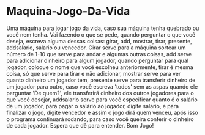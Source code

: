 # Maquina-Jogo-Da-Vida
Uma máquina para jogar jogo da vida, caso sua máquina tenha quebrado ou você nem tenha. Vai fazendo o que se pede, quando perguntar o que você deseja, escreva alguma dessas coisas: girar, add, mostrar, tirar, presente, addsalario, salario ou vencedor. Girar serve para a máquina sortear um número de 1-10 que serve para andar e algumas outras coisas, add serve para adicionar dinheiro para algum jogador, quando perguntar para qual jogador, coloque o nome que você escolheu anteriormente, tirar é mesma coisa, só que serve para tirar e não adicionar, mostrar serve para ver quanto dinheiro um jogador tem, presente serve para transferir dinheiro de um jogador para outro, caso você escreva 'todos' sem as aspas quando ele perguntar 'De quem?', ele transferirá dinheiro dos outros jogadores para o que você desejar, addsalario serve para você especificar quanto é o salário de um jogador, para pagar o salário ao jogador, digite salario, e para finalizar o jogo, digite vencedor e assim o jogo dirá quem venceu, após isso o programa continuará rodando, para caso você queira conferir o dinheiro de cada jogador. Espera que dê para entender. Bom Jogo!
